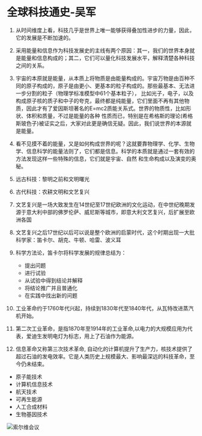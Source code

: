 # 全球科技通史-吴军
1. 从时间维度上看，科技几乎是世界上唯一能够获得叠加性进步的力量，因此，它的发展是不断加速的。

2. 采用能量和信息作为科技发展史的主线有两个原因：其一，我们的世界本身就是能量和信息构成的；其二，它们可以量化科技发展水平，解释清楚各种科技之间的关系。

3. 宇宙的本原就是能量，从本质上将物质是由能量构成的。宇宙万物是由百种不同的原子构成的，原子是由更小、更基本的粒子构成的。那些最基本、无法进一步分割的粒子（物理学标准模型中61个基本粒子），
比如光子，电子，以及构成原子核的质子和中子的夸克，最终都是纯能量，它们里面不再有其他物质，因此才有了爱因斯坦著名的E=mc2质能关系式。世界的物质性，比如形状、体积和质量，不过是能量的各种
性质而已，特别是在希格斯的理论(希格斯玻色子)被证实之后，大家对此更是确信无疑。因此，我们说世界的本源就是能量。

4. 看不见摸不着的能量，又是如何构成世界的呢？这就要靠物理学、化学、生物学、信息科学的能量法则了，它们都是信息。科学的本质就是通过一套有效的方法发现这样一些特殊的信息，它们就是宇宙、自然
和生命构成以及演变的奥秘。

5. 远古科技：黎明之前和文明曙光

6. 古代科技：农耕文明和文艺复兴

7. 文艺复兴是一场大致发生在14世纪至17世纪欧洲的文化运动，在中世纪晚期发源于意大利中部的佛罗伦萨、威尼斯等城市，即意大利文艺复兴，后扩展至欧洲各国

8. 文艺复兴之后17世纪以后可以说是整个欧洲的启蒙时代，这个时期出现一大批科学家：笛卡尔、胡克、牛顿、哈雷、波义耳 

9. 科学方法论，笛卡尔将科学发展的规律总结为：
   - 提出问题
   - 进行试验
   - 从试验中得到结论并解释
   - 将结论推广并且普通化
   - 在实践中找出新的问题

10. 工业革命约于1760年代兴起，持续到1830年代至1840年代，从瓦特改进蒸汽机开始。


11. 第二次工业革命，是指1870年至1914年的工业革命,以电力的大规模应用为代表，爱迪生发明电灯为标志，用上了石油作为能源。

12. 信息革命又称第三次技术革命, 自动化的计算机提升了生产力，核技术提供了超过石油的发电效率。它是人类历史上规模最大、影响最深远的科技革命，至今仍未结束。
- 原子能技术
- 计算机信息技术
- 航天技术
- 可再生能源
- 人工合成材料
- 生物基因技术

![索尔维会议](https://github.com/lizj3624/mynote/tree/master/reading-notes/pictures/Solvay_conference_1927.jpg)
